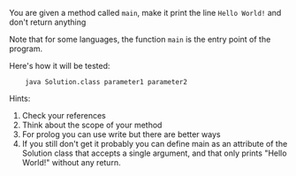 You are given a method called ```main```, make it print the line ```Hello World!``` and don't return anything

Note that for some languages, the function ```main``` is the entry point of the program.

Here's how it will be tested:
```
    java Solution.class parameter1 parameter2
```
Hints:

1. Check your references
2. Think about the scope of your method
3. For prolog you can use write but there are better ways
4. If you still don't get it probably you can define main as an attribute of the Solution class that accepts a single argument, and that only prints "Hello World!" without any return.
